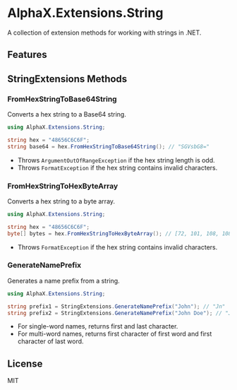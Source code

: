 # AlphaX.Extensions.String

A collection of extension methods for working with strings in .NET.

## Features

## StringExtensions Methods

### FromHexStringToBase64String

Converts a hex string to a Base64 string.

```csharp
using AlphaX.Extensions.String;

string hex = "48656C6C6F";
string base64 = hex.FromHexStringToBase64String(); // "SGVsbG8="
```

- Throws `ArgumentOutOfRangeException` if the hex string length is odd.
- Throws `FormatException` if the hex string contains invalid characters.

### FromHexStringToHexByteArray

Converts a hex string to a byte array.

```csharp
using AlphaX.Extensions.String;

string hex = "48656C6C6F";
byte[] bytes = hex.FromHexStringToHexByteArray(); // [72, 101, 108, 108, 111]
```

- Throws `FormatException` if the hex string contains invalid characters.

### GenerateNamePrefix

Generates a name prefix from a string.

```csharp
using AlphaX.Extensions.String;

string prefix1 = StringExtensions.GenerateNamePrefix("John"); // "Jn"
string prefix2 = StringExtensions.GenerateNamePrefix("John Doe"); // "JD"
```

- For single-word names, returns first and last character.
- For multi-word names, returns first character of first word and first character of last word.

## License

MIT